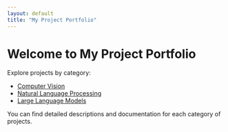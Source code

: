 ```yaml
---
layout: default
title: "My Project Portfolio"
---
```


# Welcome to My Project Portfolio

Explore projects by category:

- [Computer Vision](projects/cv/)
- [Natural Language Processing](projects/nlp/)
- [Large Language Models](projects/llm/)

You can find detailed descriptions and documentation for each category of projects.